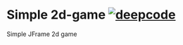 # Simple 2d-game [![deepcode](https://www.deepcode.ai/api/gh/badge?key=eyJhbGciOiJIUzI1NiIsInR5cCI6IkpXVCJ9.eyJwbGF0Zm9ybTEiOiJnaCIsIm93bmVyMSI6ImtvZW5pZ3N0YWciLCJyZXBvMSI6IjJkLWdhbWVfdGVzdCIsImluY2x1ZGVMaW50IjpmYWxzZSwiYXV0aG9ySWQiOjIzODMxLCJpYXQiOjE2MDMyMDM5MTJ9.ss95iKsWOzI8JGUGV6j-4KogWPF_xlDb0q_2JQ_1Mdk)](https://www.deepcode.ai/app/gh/koenigstag/2d-game_test/_/dashboard?utm_content=gh%2Fkoenigstag%2F2d-game_test)
Simple JFrame 2d game
